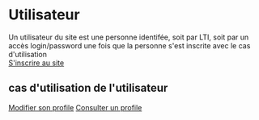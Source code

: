 
# Utilisateur

Un utilisateur du site est une personne identifée, soit par LTI,
soit par un accès login/password une fois que la personne s'est inscrite avec le cas d'utilisation  
[S'inscrire au site](../casutilisation/visiteur/inscription.md)

## cas d'utilisation de l'utilisateur 

[Modifier son profile](../casutilisation/utilisateur/affichemodifprofil.md
)
[Consulter un profile](../casutilisation/utilisateur/readprofil.md)
